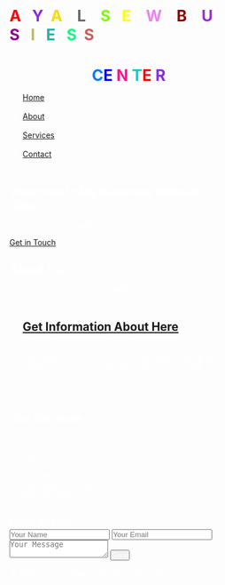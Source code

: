 <!DOCTYPE html>
<html lang="en">
<head>
  <meta charset="UTF-8" />
  <meta name="viewport" content="width=device-width, initial-scale=1.0" />
  <title>Your Business Name</title>
  <link rel="stylesheet" href="style.css">

</head>
<!--form of this website-->
<body>
  <header></header>
    <div class="container">
      <h1><span  style="color: RED;">A</span>&nbsp;&nbsp;
        <span style="color: blueviolet;">Y</span>&nbsp;
          <span style="color: gold;">A</span>&nbsp;&nbsp;&nbsp;
          <span style="color: dimgrey;">L</span> &nbsp;&nbsp;
          <span style="color: lawngreen;">S</span>&nbsp;&nbsp;
          <span style="color: yellow;">E</span>&nbsp;&nbsp;&nbsp;
          <span style="color: violet;">W</span>&nbsp;&nbsp;&nbsp;
          <span style="color: darkred;">B</span>&nbsp;&nbsp;&nbsp;
          <span style="color: darkorchid;">U </span>&nbsp;&nbsp;
          <span style="color: darkmagenta;">S</span>&nbsp;&nbsp;
          <span style="color: darkkhaki;">I</span>&nbsp;&nbsp;
            <span style="color: lightseagreen;">E</span>&nbsp;&nbsp;
            <span style="color: springgreen;">S</span>&nbsp;
            <span style="color: indianred;">S</span></h1>
            <h1 style="text-align: center;"> &nbsp;&nbsp;&nbsp;
            <span style="color: #007bff;">C</span><span style="color: blue;">E</span>
            <span style="color: deeppink;">N</span>
            <span style="color: darkturquoise;">T</span><span style="color: red;">E</span>
            <span style="color: blueviolet;">R</span></h1>
      <nav>
        <ul>
          <li><a href="#home">Home</a></li>&nbsp;&nbsp;&nbsp;
          <li><a href="#about">About</a></li>&nbsp;&nbsp;&nbsp;
          <li><a href="#services">Services</a></li>&nbsp;&nbsp;&nbsp;
          <li><a href="#contact">Contact</a></li>&nbsp;&nbsp;&nbsp;
        </ul>
      </nav>
    </div>
  </header>
  <section>
<div>
<UL>
<link  href="#" type="background">
<link    href="#" type="displayM ">
<link href="#" type="button">
</UL>
</div>
  </section>
<!--section one /part 1-->
  <section id="home" class="hero" >
    <div class="container"   >
      <h2>Welcome to My  Business Website  Gage</h2>
      <p>We help you grow with confidence.</p>
      <a href="#contact" class="btn">Get in Touch</a>
    </div>
  </section>
<!---section  two / part 2-->
  <section id="about">
    <div class="container">
      <h2>About Us</h2>
      <p>We are a dedicated team providing top-notch services to help businesses thrive.</p>
      <ol type="A">
        <h1><U><A href="#">Get Information About Here</A></U></h1>
<li>this is best ioportinouty of  the education </li>
<li>command of can be respect  </li>
<li> education is the best chance of any level of peoples</li>
<li>finally every one can manage of her self/him self</li>

      </ol>
    </div>
  </section>
<!--section three /part 3-->
  <section id="services">
    <div class="container">
      <h2>Our Services</h2>
      <ul class="services-list">
<li>goal of save </li>
<li>physical fittness</li>
<li>play ball</li>
<li>log out</li>
        <li>Consulting</li>
        <li>Marketing Strategy</li>
        <li>Web Development</li>
      </ul>
    </div>
  </section>
<!--section four /part 4-->
  <section id="contact">
    <div class="container">
      <h2>Contact Us</h2>
      <form id="contact-form">
        <input type="text" placeholder="Your Name" required />
        <input type="email" placeholder="Your Email" required />
        <textarea placeholder="Your Message" required></textarea>
        <button type="submit">Send</button>
      </form>
    </div>
  </section>
  <!--next  style -->
<style>* {
  margin: 0;
  padding: 0;
  box-sizing: border-box;
  color: white;
 
}

body {
  background-image: url('https://images.pexels.com/photos/8938679/pexels-photo-8938679.jpeg?auto=compress&cs=tinysrgb&w=1260&h=750&dpr=2');
  font-family: 'Segoe UI', sans-serif;
  line-height: 1.6;
  color: #fff;
}

h1 {
  color: greenyellow;
  text-align: center;
}

h1 u a {
  color: blueviolet;
  text-decoration: underline;
}

.container {
  width: 80%;
  max-width: 1100px;
  margin: auto;
  padding: 15px;
}

header {
  background: #333;
  color: #fff;
  padding: 20px 0;
}

nav {
  float: right;
}

nav ul {
  list-style: none;
  display: flex;
  gap: 15px;
}

nav ul li a {
  text-underline-position: below;
  color:magenta;
  padding-left: ;
 text-align: right;
  text-decoration:lawngreen;
  font-weight: bold;
}

section {
  background-color: red;
  padding: 60px 0;
}

.hero {
  background-image: url('https://images.pexels.com/photos/8938679/pexels-photo-8938679.jpeg?auto=compress&cs=tinysrgb&w=1260&h=750&dpr=2');
  color: white;
  width: 100%;
  padding: 60px 0;
  height: 654px;
  text-align: center;
}

.hero h2 {
  font-size: 2.5rem;
  background-color: black;
}

.btn {
  background: #ffffff;
  color: #007bff;
  padding: 10px 20px;
  text-decoration: none;
  display: inline-block;
  margin-top: 20px;
  border-radius: 5px;
}

.services-list {
  list-style: none;
  display: flex;
  flex-wrap: wrap;
  gap: 20px;
}

.services-list li {
  background: #f4f4f4;
  color: #000;
  padding: 20px;
  flex: 1;
  text-align: center;
  border-radius: 5px;
}

form input,
form textarea {
  display: block;
  width: 100%;
  margin-bottom: 20px;
  padding: 10px;
  border: none;
  border-radius: 4px;
}

form button {
  padding: 10px 20px;
  background: #007bff;
  color: #fff;
  border: none;
  cursor: pointer;
  border-radius: 4px;
}

input:hover,
textarea:hover {
  background-color: black;
  color: white;
}

footer {
  background: #222;
  color: #fff;
  text-align: center;
  padding: 20px 0;
}
</style>
  <footer>
    <div class="container">
      <p>&copy; 2025 Your Business. All rights reserved.</p>
    </div>
  </footer>

  
</body>
</html>
